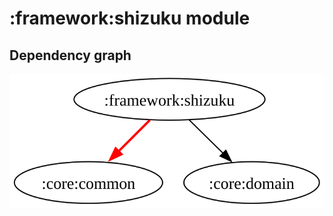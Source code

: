 # :framework:shizuku module
## Dependency graph
![Dependency graph](../../docs/images/graphs/dep_graph_framework_shizuku.svg)
